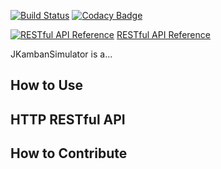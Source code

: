 [![Build Status](https://travis-ci.org/agnaldo4j/jkanban_simulator.svg)](https://travis-ci.org/agnaldo4j/jkanban_simulator)
[![Codacy Badge](https://api.codacy.com/project/badge/Grade/54c737549d6a498dba806f75d1f8f985)](https://www.codacy.com/app/agnaldo4j/jkanban_simulator?utm_source=github.com&amp;utm_medium=referral&amp;utm_content=agnaldo4j/jkanban_simulator&amp;utm_campaign=Badge_Grade)

[![RESTful API Reference](https://static.apiary.io/assets/1lqsC4I4.png)](https://jkanbansimulator.docs.apiary.io) [RESTful API Reference](https://jkanbansimulator.docs.apiary.io)

JKambanSimulator is a...

## How to Use

## HTTP RESTful API


## How to Contribute